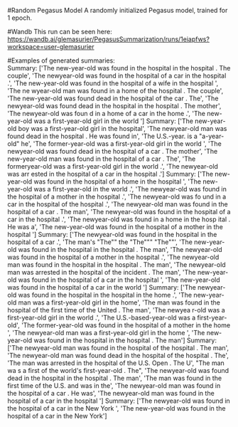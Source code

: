 #Random Pegasus Model
A randomly initialized Pegasus model, trained for 1 epoch.

#Wandb
This run can be seen here: https://wandb.ai/glemasurier/PegasusSummarization/runs/1eiapfws?workspace=user-glemasurier

#Examples of generated summaries:  
Summary: ['The new-year-old was found in the hospital in the hospital . The couple', 'The newyear-old was found in the hospital of a car in the hospital .', 'The new-year-old was found in the hospital of a wife in the hospital ', 'The ne
wyear-old man was found in a home of the hospital . The couple', 'The new-year-old was found dead in the hospital of the car . The', 'The newyear-old was found dead in the hospital in the hospital . The mother', 'The newyear-old was foun
d in a home of a car in the home .', 'The new-year-old was a first-year-old girl in the world ']
Summary: ['The new-year-old boy was a first-year-old girl in the hospital', 'The newyear-old man was found dead in the hospital . He was found in', 'The U.S.-year. is a "a-year-old" he', 'The former-year-old was a first-year-old girl in 
the world ', 'The newyear-old was found dead in the hospital of a car . The mother', 'The new-year-old man was found in the hospital of a car . The', 'The formeryear-old was a first-year-old girl in the world .', 'The newyear-old was arr
ested in the hospital of a car in the hospital .']
Summary: ['The new-year-old was found in the hospital of a home in the hospital ', 'The new-year-old was a first-year-old in the world .', 'The newyear-old was found in the hospital of a mother in the hospital .', 'The newyear-old was fo
und in a car in the hospital of the hospital .', 'The newyear-old man was found in the hospital of a car . The man', 'The newyear-old was found in the hospital of a car in the hospital .', 'The newyear-old was found in a home in the hosp
ital . He was a', 'The new-year-old was found in the hospital of a mother in the hospital ']
Summary: ['The newyear-old was found in the hospital in the hospital of a car .', 'The man\'s "The"" the "The""" "The""', 'The new-year-old was found in the hospital in the hospital . The man', 'The newyear-old was found in the hospital 
of a mother in the hospital .', 'The newyear-old man was found in the hospital in the hospital . The man', 'The newyear-old man was arrested in the hospital of the incident . The man', 'The new-year-old was found in the hospital of a car
 in the hospital ', 'The new-year-old was found in the hospital of a car in the world ']
Summary: ['The newyear-old was found in the hospital in the hospital in the home .', 'The new-year-old man was a first-year-old girl in the home', 'The man was found in the hospital of the first time of the United . The man', 'The newyea
r-old was a first-year-old girl in the world .', 'The U.S.-based-year-old was a first-year-old', 'The former-year-old was found in the hospital of a mother in the home ', 'The newyear-old man was a first-year-old girl in the home ', 'The
 new-year-old was found in the hospital in the hospital . The man']
Summary: ['The newyear-old man was found in the hospital of the hospital . The man', 'The newyear-old man was found dead in the hospital of the hospital . The', 'The man was arrested in the hospital of the U.S. Open . The U', "The man wa
s a first of the world's first-year-old . The", 'The newyear-old was found dead in the hospital in the hospital . The man', 'The man was found in the first time of the U.S. and was in the', 'The newyear-old man was found in the hospital 
of a car . He was', 'The newyear-old man was found in the hospital of a car in the hospital ']
Summary: ['The newyear-old was found in the hospital of a car in the New York ', 'The new-year-old was found in the hospital of a car in the New York']


